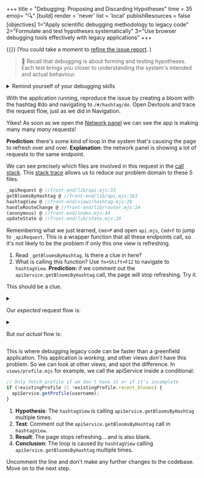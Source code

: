 +++
title = "Debugging: Proposing and Discarding Hypotheses"
time = 35
emoji= "🔍"
[build]
  render = 'never'
  list = 'local'
  publishResources = false
[objectives]
    1="Apply scientific debugging methodology to legacy code"
    2="Formulate and test hypotheses systematically"
    3="Use browser debugging tools effectively with legacy applications"
+++

{{<issue src="https://github.com/CodeYourFuture/Module-Legacy-Code/issues/3" name="Bug Report">}}
(You could take a moment to [refine the issue report](https://workshops.codeyourfuture.io/#reporting-bugs).
)

> 🧠 Recall that debugging is about forming and testing hypotheses. Each test brings you closer to understanding the system's intended and actual behaviour.

<details>
<summary>Remind yourself of your debugging skills</summary>

```mermaid
---
config:
  look: handDrawn
---
graph LR
A[Predict]
B[Explain]
C[Try]
D[Compare]
E[Update]
A --> B
B --> C
C --> D
D --> E
E --> A
```

You have used this strategy many times before at {{<our-name>}}, and loads of [debugging](https://developer.chrome.com/docs/devtools/javascript/reference) too.

</details>

With the application running, reproduce the issue by creating a bloom with the hashtag #do and navigating to `/#/hashtag/do`. Open Devtools and trace the request flow, just as we did in Navigation.

Yikes! As soon as we open the [Network panel](https://developer.chrome.com/docs/devtools/network/overview#overview) we can see the app is making many many _many_ requests!

**Prediction**: there's some kind of loop in the system that's causing the page to refresh over and over. **Explanation**: the network panel is showing a lot of requests to the same endpoint.

We can see precisely which files are involved in this request in the [call stack](https://developer.mozilla.org/en-US/docs/Glossary/Call_stack). This [stack trace]() allows us to reduce our problem domain to these 5 files.

```js
_apiRequest @ //front-end/lib/api.mjs:33
getBloomsByHashtag @ //front-end/lib/api.mjs:163
hashtagView @ //front-end/views/hashtag.mjs:20
handleRouteChange @ //front-end/lib/router.mjs:24
(anonymous) @ //front-end/index.mjs:44
updateState @ //front-end/lib/state.mjs:26
```

Remembering what we just learned, `Cmd+P` and open `api.mjs`, `Cmd+F` to jump to `_apiRequest`. This is a wrapper function that all these endpoints call, so it's not likely to be the problem if only this one view is refreshing.

1. Read `_getBloomsByHashtag`. Is there a clue in here?
1. What is calling this function? Use `fn+Shift+F12` to navigate to `hashtagView`. **Prediction:** if we comment out the `apiService.getBloomsByHashtag` call, the page will stop refreshing. Try it.

This should be a clue.

<details>
<summary>

Our _expected_ request flow is:</summary>

<figure>

```mermaid
sequenceDiagram
    title Expected Flow
    hashtagView->>apiService: Get blooms
    apiService->>Server: Request
    Server-->>updateState: Update
    State-->>Router: Event
    Router-->>hashtagView: Render once
```

<figcaption>
`hashtagView` calls `apiService.getBloomsByHashtag` which calls `_apiRequest` which makes a request to the server. Success updates the state which dispatches a state-change event that the router listens for and calls `hashtagView` again to render the page with the blooms.
</figcaption>
</figure>
</details>

<details>
<summary>

But our _actual_ flow is:</summary>

<figure>

```mermaid
sequenceDiagram
    title Actual Flow (Loop)
    hashtagView->>apiService: Get blooms
    apiService->>Server: Request
    Server-->>State: Update
    State-->>Router: Event
    Router-->>hashtagView: Render
    Note right of hashtagView: Loop starts
    hashtagView->>apiService: Get blooms again
    apiService->>Server: Request again
    Note right of Server: Endless cycle...
```

<figcaption>
`hashtagView` calls `apiService.getBloomsByHashtag` which calls `_apiRequest` which makes a request to the server. Success updates the state which dispatches a state-change event that the router listens for and calls `hashtagView` that calls `apiService.getBloomsByHashtag` which calls `_apiRequest` which makes a request to the server...
</figcaption>
</figure>

</details>

This is where debugging legacy code can be faster than a greenfield application. This application is _working_, and other views _don't_ have this problem. So we can look at other views, and spot the difference. In `views/profile.mjs` for example, we call the apiService inside a conditional:

```js
// Only fetch profile if we don't have it or if it's incomplete
if (!existingProfile || !existingProfile.recent_blooms) {
  apiService.getProfile(username);
}
```

1. **Hypothesis**: The `hashtagView` is calling `apiService.getBloomsByHashtag` multiple times.
1. **Test**: Comment out the `apiService.getBloomsByHashtag` call in `hashtagView`.
1. **Result**: The page stops refreshing... and is also blank.
1. **Conclusion**: The loop is caused by `hashtagView` calling `apiService.getBloomsByHashtag` multiple times.

Uncomment the line and don't make any further changes to the codebase. Move on to the next step.
